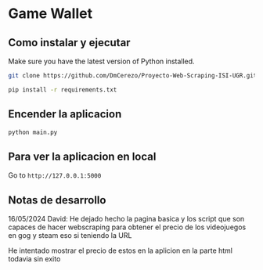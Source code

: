 # Game Wallet 

## Como instalar y ejecutar

Make sure you have the latest version of Python installed.

```bash
git clone https://github.com/DmCerezo/Proyecto-Web-Scraping-ISI-UGR.git
```

```bash
pip install -r requirements.txt
```

## Encender la aplicacion

```bash
python main.py
```

## Para ver la aplicacion en local

Go to `http://127.0.0.1:5000`

## Notas de desarrollo
16/05/2024 David: 
He dejado hecho la pagina basica y los script que son capaces de hacer webscraping para obtener el precio de los videojuegos en gog y steam eso si teniendo la URL 

He intentado mostrar el precio de estos en la aplicion en la parte html todavia sin exito
